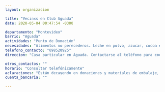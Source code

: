 ```yaml
---
layout: organizacion

title: "Vecinxs en Club Aguada"
date: 2020-05-04 00:47:54 -0300

departamento: "Montevideo"
barrio: "Aguada"
actividades: "Punto de Donación"
necesidades: "Alimentos no perecederos. Leche en polvo, azucar, cocoa en lo posible en paquetitos de 100grs. y alimentos elaborados para meriendas. Tambien bandejas, bolsas, cajas, film."
telefono_contacto: "098520925"
direccion: "Casa particular en Aguada. Contactarse al teléfono para coordinar."

otros_contactos: ""
horario: "Consultar telefónicamente"
aclaraciones: "Están decayendo en donaciones y materiales de embalaje, etc. Precisan vehiculos de vez en cuando para arrimar canastas."
cuenta_bancaria: ""

---
```

